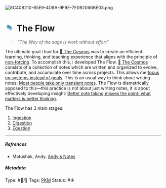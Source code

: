 ![8C408210-B5E9-4D9A-9F9E-7E092066BE03.png](../%E2%9A%99%EF%B8%8F%20Tools/%F0%9F%93%B8%20Images/8C408210-B5E9-4D9A-9F9E-7E092066BE03.png)

# ![30](../EE1B8208-0AAD-4C0B-B133-8A2A60F9D6D3.gif) The Flow

 > 
 > *“The Way of the sage is work without effort”*

The ultimate goal i had for [🔮 The Cosmos](The%20Cosmos.md) was to create an efficient learning, thinking, and teaching experience that aligns with the principle of [non-forcing](../Non-forcing.md). To accomplish this, i developed The Flow. [🔮 The Cosmos](The%20Cosmos.md) consists of a collection of notes which are written and organized to evolve, contribute, and accumulate over time across projects. This allows me [focus on systems instead of goals](../Focus%20on%20systems%20instead%20of%20goals.md). This is an usual way to think about writing notes: [Most people take only transient notes](../Most%20people%20take%20only%20transient%20notes.md). The Flow is diametrically apposed to this—this practice is not about just writing notes, it is about effectively developing insight: [Better note taking misses the point; what matters is better thinking](../Better%20note%20taking%20misses%20the%20point;%20what%20matters%20is%20better%20thinking.md). 

The Flow has 3 main stages:

1. [Ingestion](../Ingestion.md)
1. [Digestion](../Digestion.md)
1. [Egestion](../Egestion.md)

---

##### Refrences

* Matushak, Andy. [Andy's Notes](../Andy's%20Notes.md) 

##### Metadata

Type: #🔵/🔵 
Tags: [PKM](../PKM.md)
Status: #☀️ 
